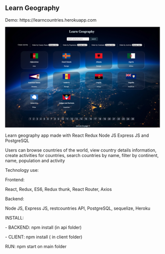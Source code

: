 <h2 >Learn Geography </h2>
<p>
Demo: https://learncountries.herokuapp.com
 </p>
 <img src="https://raw.githubusercontent.com/juanluissv/learnGeography/main/screen.png" />

<p> Learn geography app made with React Redux Node JS Express JS and PostgreSQL </p>
<p> Users can browse countries of the world, view country details information, create activities for countries, search countries by name,
 filter by continent, name, population and activity
</p>
<p>Technology use:</p>
<p>Frontend: </p>
<p> React, Redux, ES6, Redux thunk, React Router, Axios
<p>Backend: </p>
<p> Node JS, Express JS, restcountries API, PostgreSQL, sequelize, Heroku </p>
<p>
<p>INSTALL: </P>
<p> - BACKEND: npm install (in api folder) </p>
<p> - CLIENT: npm install ( in client folder) </p>

<p>RUN:
npm start on main folder
</p>  
  



 
 
